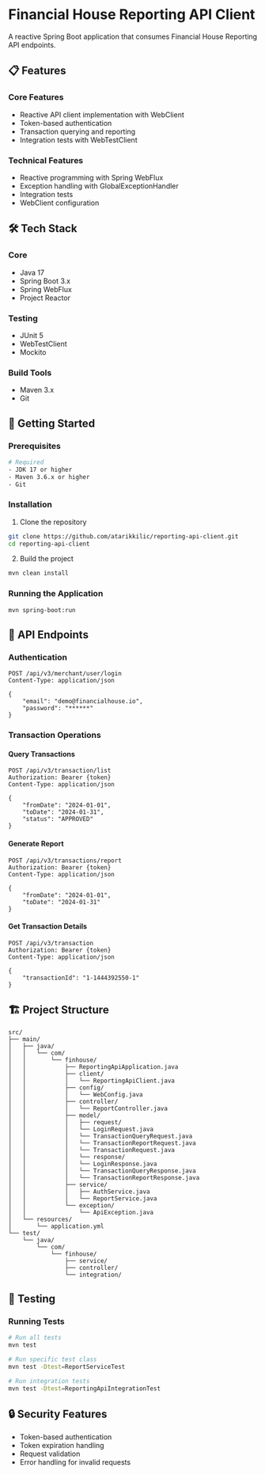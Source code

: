 # Financial House Reporting API Client

A reactive Spring Boot application that consumes Financial House Reporting API endpoints.

## 📋 Features

### Core Features
- Reactive API client implementation with WebClient
- Token-based authentication
- Transaction querying and reporting
- Integration tests with WebTestClient

### Technical Features
- Reactive programming with Spring WebFlux
- Exception handling with GlobalExceptionHandler
- Integration tests
- WebClient configuration

## 🛠 Tech Stack

### Core
- Java 17
- Spring Boot 3.x
- Spring WebFlux
- Project Reactor

### Testing
- JUnit 5
- WebTestClient
- Mockito

### Build Tools
- Maven 3.x
- Git

## 🚀 Getting Started

### Prerequisites
```bash
# Required
- JDK 17 or higher
- Maven 3.6.x or higher
- Git
```

### Installation

1. Clone the repository
```bash
git clone https://github.com/atarikkilic/reporting-api-client.git
cd reporting-api-client
```

2. Build the project
```bash
mvn clean install
```

### Running the Application
```bash
mvn spring-boot:run
```

## 📡 API Endpoints

### Authentication
```http
POST /api/v3/merchant/user/login
Content-Type: application/json

{
    "email": "demo@financialhouse.io",
    "password": "******"
}
```

### Transaction Operations

#### Query Transactions
```http
POST /api/v3/transaction/list
Authorization: Bearer {token}
Content-Type: application/json

{
    "fromDate": "2024-01-01",
    "toDate": "2024-01-31",
    "status": "APPROVED"
}
```

#### Generate Report
```http
POST /api/v3/transactions/report
Authorization: Bearer {token}
Content-Type: application/json

{
    "fromDate": "2024-01-01",
    "toDate": "2024-01-31"
}
```

#### Get Transaction Details
```http
POST /api/v3/transaction
Authorization: Bearer {token}
Content-Type: application/json

{
    "transactionId": "1-1444392550-1"
}
```

## 🏗 Project Structure
```
src/
├── main/
│   ├── java/
│   │   └── com/
│   │       └── finhouse/
│   │           ├── ReportingApiApplication.java
│   │           ├── client/
│   │           │   └── ReportingApiClient.java
│   │           ├── config/
│   │           │   └── WebConfig.java
│   │           ├── controller/
│   │           │   └── ReportController.java
│   │           ├── model/
│   │           │   ├── request/
│   │           │   └── LoginRequest.java
│   │           │   └── TransactionQueryRequest.java
│   │           │   └── TransactionReportRequest.java
│   │           │   └── TransactionRequest.java
│   │           │   └── response/
│   │           │   └── LoginResponse.java
│   │           │   └── TransactionQueryResponse.java
│   │           │   └── TransactionReportResponse.java
│   │           ├── service/
│   │           │   ├── AuthService.java
│   │           │   └── ReportService.java
│   │           └── exception/
│   │               └── ApiException.java
│   └── resources/
│       └── application.yml
└── test/
    └── java/
        └── com/
            └── finhouse/
                ├── service/
                ├── controller/
                └── integration/
```

## 🧪 Testing

### Running Tests
```bash
# Run all tests
mvn test

# Run specific test class
mvn test -Dtest=ReportServiceTest

# Run integration tests
mvn test -Dtest=ReportingApiIntegrationTest
```

## 🔒 Security Features

- Token-based authentication
- Token expiration handling
- Request validation
- Error handling for invalid requests
